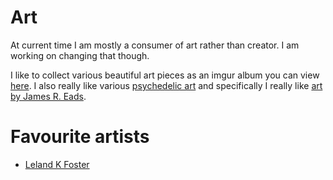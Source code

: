 # Art
At current time I am mostly a consumer of art rather than creator. I am working on changing that though.

I like to collect various beautiful art pieces as an imgur album you can view [here](http://imgur.com/a/3m5wf). I also really like various [psychedelic art](http://imgur.com/a/9yOpt) and specifically I really like [art by James R. Eads](http://imgur.com/a/Aao8R). 

# Favourite artists
- [Leland K Foster](http://www.lelandkfoster.com/)